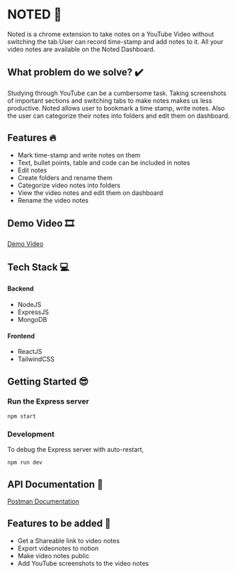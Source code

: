 # NOTED 📘 

Noted is a chrome extension to take notes on a YouTube Video without switching the tab.User can record time-stamp and add notes to it. All your video notes are available on the Noted Dashboard.

## What problem do we solve? ✔️
Studying through YouTube can be a cumbersome task. Taking screenshots of important sections and switching tabs to make notes makes us less productive. Noted allows user to bookmark a time stamp, write notes. Also the user can categorize their notes into folders and edit them on dashboard.

## Features 🔥
- Mark time-stamp and write notes on them
- Text, bullet points, table and code can be included in notes
- Edit notes
- Create folders and rename them
- Categorize video notes into folders
- View the video notes and edit them on dashboard
- Rename the video notes

## Demo Video 🎞️

[Demo Video](https://www.youtube.com/watch?v=4Vc3vuagFtc)

## Tech Stack 💻
#### Backend
- NodeJS
- ExpressJS
- MongoDB

#### Frontend
- ReactJS
- TailwindCSS


## Getting Started 😎

### Run the Express server
```
npm start
```

### Development

To debug the Express server with auto-restart,
```
npm run dev
```

## API Documentation 📃
<a href="https://documenter.getpostman.com/view/17098275/Uyr8nxuR#53467c85-4451-4e63-a40c-f76a3d384ae7" target="_blank">Postman Documentation</a>

## Features to be added 💭
- Get a Shareable link to video notes
- Export videonotes to notion
- Make video notes public
- Add YouTube screenshots to the video notes

